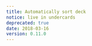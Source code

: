 ```yaml
---
title: Automatically sort deck
notice: live in undercards
deprecated: true
date: 2018-03-16
version: 0.11.0
---
```

